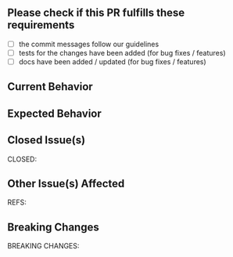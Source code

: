 ## Please check if this PR fulfills these requirements

- [ ] the commit messages follow our guidelines
- [ ] tests for the changes have been added (for bug fixes / features)
- [ ] docs have been added / updated (for bug fixes / features)

## Current Behavior

<!-- This is the behavior we have today. -->

## Expected Behavior

<!-- This is the behavior we should expect with the changes in this PR. -->

## Closed Issue(s)

<!-- Please link the issue being fixed so it gets closed when this is merged. -->
<!-- Delete line if there are no issued closed. -->

CLOSED: <!-- #123, #456 -->

## Other Issue(s) Affected

<!-- Please link other issue(s) affected, but are not closed by this PR. -->
<!-- Delete line if there are no other issued affected. -->

REFS: <!-- #123, #456 -->

## Breaking Changes

<!-- What changes might users need to make in their application due to this PR? -->
<!-- Delete line if there are no breaking changes. -->

BREAKING CHANGES: <!-- description -->
